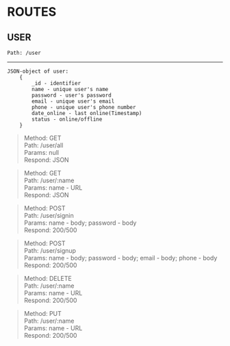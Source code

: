 # ROUTES

## USER
    Path: /user
<hr>

    JSON-object of user:  
        {
            _id - identifier  
            name - unique user's name  
            password - user's password   
            email - unique user's email  
            phone - unique user's phone number  
            date_online - last online(Timestamp)  
            status - online/offline  
        }

>   Method: GET  
    Path: /user/all  
    Params: null  
    Respond: JSON 

>   Method: GET    
    Path: /user/:name   
    Params: name - URL     
    Respond: JSON

>   Method: POST    
    Path: /user/signin    
    Params: name - body; password - body  
    Respond: 200/500

>   Method: POST  
    Path: /user/signup  
    Params: name - body; password - body; email - body; phone - body   
    Respond: 200/500

>   Method: DELETE  
    Path: /user/:name  
    Params: name - URL  
    Respond: 200/500
 
>   Method: PUT  
    Path: /user/:name  
    Params: name - URL  
    Respond: 200/500